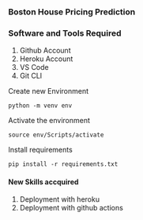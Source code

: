 ### Boston House Pricing Prediction

### Software and Tools Required

1. Github Account 
2. Heroku Account
3. VS Code
4. Git CLI

Create new Environment

```
python -m venv env
```
Activate the environment 
```
source env/Scripts/activate
```
Install requirements
```
pip install -r requirements.txt
```


#### New Skills accquired
1. Deployment with heroku 
2. Deployment with github actions
